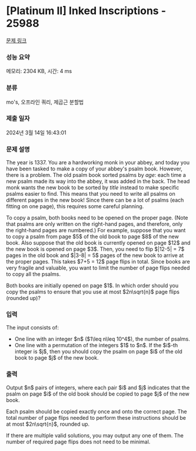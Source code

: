 # [Platinum II] Inked Inscriptions - 25988 

[문제 링크](https://www.acmicpc.net/problem/25988) 

### 성능 요약

메모리: 2304 KB, 시간: 4 ms

### 분류

mo's, 오프라인 쿼리, 제곱근 분할법

### 제출 일자

2024년 3월 14일 16:43:01

### 문제 설명

<p>The year is 1337. You are a hardworking monk in your abbey, and today you have been tasked to make a copy of your abbey's psalm book. However, there is a problem. The old psalm book sorted psalms by <em>age</em>: each time a new psalm made its way into the abbey, it was added in the back. The head monk wants the new book to be sorted by <em>title</em> instead to make specific psalms easier to find. This means that you need to write all psalms on different pages in the new book! Since there can be a lot of psalms (each fitting on one page), this requires some careful planning.</p>

<p>To copy a psalm, both books need to be opened on the proper page. (Note that psalms are only written on the right-hand pages, and therefore, only the right-hand pages are numbered.) For example, suppose that you want to copy a psalm from page $5$ of the old book to page $8$ of the new book. Also suppose that the old book is currently opened on page $12$ and the new book is opened on page $3$. Then, you need to flip $|12-5| = 7$ pages in the old book and $|3-8| = 5$ pages of the new book to arrive at the proper pages. This takes $7+5 = 12$ page flips in total. Since books are very fragile and valuable, you want to limit the number of page flips needed to copy all the psalms.</p>

<p>Both books are initially opened on page $1$. In which order should you copy the psalms to ensure that you use at most $2n\sqrt{n}$ page flips (rounded up)?</p>

### 입력 

 <p>The input consists of:</p>

<ul>
	<li>One line with an integer $n$ ($1\leq n\leq 10^4$), the number of psalms.</li>
	<li>One line with a permutation of the integers $1$ to $n$. If the $i$-th integer is $j$, then you should copy the psalm on page $i$ of the old book to page $j$ of the new book.</li>
</ul>

### 출력 

 <p>Output $n$ pairs of integers, where each pair $i$ and $j$ indicates that the psalm on page $i$ of the old book should be copied to page $j$ of the new book.</p>

<p>Each psalm should be copied exactly once and onto the correct page. The total number of page flips needed to perform these instructions should be at most $2n\sqrt{n}$, rounded up.</p>

<p>If there are multiple valid solutions, you may output any one of them. The number of required page flips does not need to be minimal.</p>

